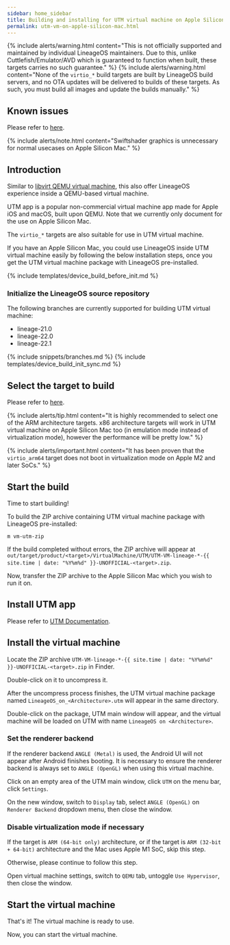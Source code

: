 ```yaml
---
sidebar: home_sidebar
title: Building and installing for UTM virtual machine on Apple Silicon Mac
permalink: utm-vm-on-apple-silicon-mac.html
---
```


{% include alerts/warning.html content="This is not officially supported and maintained by individual LineageOS maintainers. Due to this, unlike Cuttlefish/Emulator/AVD which is guaranteed to function when built, these targets carries no such guarantee." %}
{% include alerts/warning.html content="None of the `virtio_*` build targets are built by LineageOS build servers, and no OTA updates will be delivered to builds of these targets. As such, you must build all images and update the builds manually." %}

## Known issues

Please refer to [here](libvirt-qemu.html#known-issues).

{% include alerts/note.html content="Swiftshader graphics is unnecessary for normal usecases on Apple Silicon Mac." %}

## Introduction

Similar to [libvirt QEMU virtual machine](libvirt-qemu.html#introduction), this also offer LineageOS experience inside a QEMU-based virtual machine.

UTM app is a popular non-commercial virtual machine app made for Apple iOS and macOS, built upon QEMU.
Note that we currently only document for the use on Apple Silicon Mac.

The `virtio_*` targets are also suitable for use in UTM virtual machine.

If you have an Apple Silicon Mac, you could use LineageOS inside UTM virtual machine easily by following the below installation steps, once you get the UTM virtual machine package with LineageOS pre-installed.

{% include templates/device_build_before_init.md %}

### Initialize the LineageOS source repository

The following branches are currently supported for building UTM virtual machine:

* lineage-21.0
* lineage-22.0
* lineage-22.1

{% include snippets/branches.md %}
{% include templates/device_build_init_sync.md %}

## Select the target to build

Please refer to [here](libvirt-qemu.html#select-the-target-to-build).

{% include alerts/tip.html content="It is highly recommended to select one of the ARM architecture targets. x86 architecture targets will work in UTM virtual machine on Apple Silicon Mac too (in emulation mode instead of virtualization mode), however the performance will be pretty low." %}

{% include alerts/important.html content="It has been proven that the `virtio_arm64` target does not boot in virtualization mode on Apple M2 and later SoCs." %}

## Start the build

Time to start building!

To build the ZIP archive containing UTM virtual machine package with LineageOS pre-installed:
```
m vm-utm-zip
```

If the build completed without errors, the ZIP archive will appear at `out/target/product/<target>/VirtualMachine/UTM/UTM-VM-lineage-*-{{ site.time | date: "%Y%m%d" }}-UNOFFICIAL-<target>.zip`.

Now, transfer the ZIP archive to the Apple Silicon Mac which you wish to run it on.

## Install UTM app

Please refer to [UTM Documentation](https://docs.getutm.app/installation/macos/).

## Install the virtual machine

Locate the ZIP archive `UTM-VM-lineage-*-{{ site.time | date: "%Y%m%d" }}-UNOFFICIAL-<target>.zip` in Finder.

Double-click on it to uncompress it.

After the uncompress process finishes, the UTM virtual machine package named `LineageOS_on_<Architecture>.utm` will appear in the same directory.

Double-click on the package, UTM main window will appear, and the virtual machine will be loaded on UTM with name `LineageOS on <Architecture>`.

### Set the renderer backend

If the renderer backend `ANGLE (Metal)` is used, the Android UI will not appear after Android finishes booting. It is necessary to ensure the renderer backend is always set to `ANGLE (OpenGL)` when using this virtual machine.

Click on an empty area of the UTM main window, click `UTM` on the menu bar, click `Settings`.

On the new window, switch to `Display` tab, select `ANGLE (OpenGL)` on `Renderer Backend` dropdown menu, then close the window.

### Disable virtualization mode if necessary

If the target is `ARM (64-bit only)` architecture, or if the target is `ARM (32-bit + 64-bit)` architecture and the Mac uses Apple M1 SoC, skip this step.

Otherwise, please continue to follow this step.

Open virtual machine settings, switch to `QEMU` tab, untoggle `Use Hypervisor`, then close the window.

## Start the virtual machine

That's it! The virtual machine is ready to use.

Now, you can start the virtual machine.
